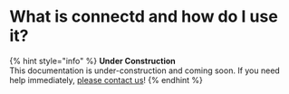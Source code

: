 # What is connectd and how do I use it?

{% hint style="info" %}
**Under Construction**  
This documentation is under-construction and coming soon. If you need help immediately, [please contact us](https://remot3it.zendesk.com)!
{% endhint %}

